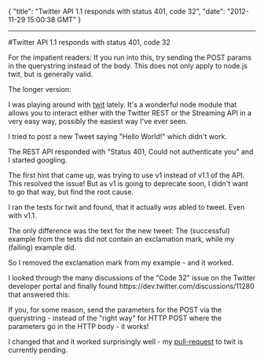 {
  "title": "Twitter API 1.1 responds with status 401, code 32",
  "date": "2012-11-29 15:00:38 GMT"
}

---

#Twitter API 1.1 responds with status 401, code 32
<p>For the impatient readers: If you run into this, try sending the POST params in the querystring instead of the body. This does not only apply to node.js twit, but is generally valid.</p>&#13;
&#13;
<p>The longer version:</p>&#13;
<p>I was playing around with <a href="https://github.com/ttezel/twit">twit</a> lately. It's a wonderful node module that allows you to interact either with the Twitter REST or the Streaming API in a very easy way, possibly the easiest way I've ever seen.</p>&#13;
<p>I tried to post a new Tweet saying "Hello World!" which didn't work.</p>&#13;
<p>The REST API responded with "Status 401, <span>Could not authenticate you" and I started googling.</span></p>&#13;
<p><span>The first hint that came up, was trying to use v1 instead of v1.1 of the API. This resolved the issue! But as v1 is going to deprecate soon, I didn't want to go that way, but find the root cause.</span></p>&#13;
<p><span>I ran the tests for twit and found, that it actually <em>was</em> abled to tweet. Even with v1.1.</span></p>&#13;
<p><span>The only difference was the text for the new tweet: The (successful) example from the tests did not contain an exclamation mark, while my (failing) example did.</span></p>&#13;
<p><span>So I removed the exclamation mark from my example - and it worked.</span></p>&#13;
<p><span>I looked through the many discussions of the "Code 32" issue on the Twitter developer portal and finally found </span>https://dev.twitter.com/discussions/11280 that answered this:</p>&#13;
<p>If you, for some reason, send the parameters for the POST via the querystring - instead of the "right way" for HTTP POST where the parameters go in the HTTP body - it works!</p>&#13;
<p>I changed that and it worked surprisingly well - my <a href="https://github.com/ttezel/twit/pull/26">pull-request</a> to twit is currently pending.</p> 